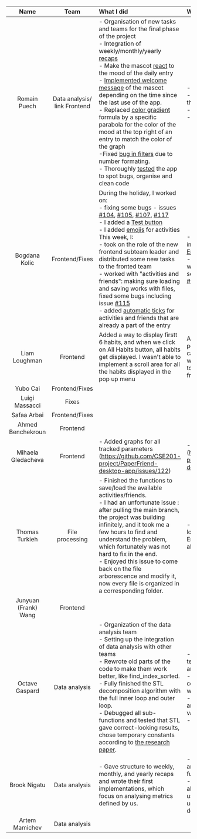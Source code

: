 | Name                 |Team               |      What I did             |  What I will do |
|:----------------------:|:-----------------:|:-------------------------|:------------------|
| Romain Puech         |Data analysis/ link Frontend  |- Organisation of new tasks and teams for the final phase of the project<br>- Integration of weekly/monthly/yearly [recaps](https://github.com/orgs/CSE201-project/projects/4/views/2?pane=issue&itemId=16133849)<br>- Make the mascot [react](https://github.com/CSE201-project/PaperFriend-desktop-app/issues/96) to the mood of the daily entry<br>- [Implemented welcome message](https://github.com/CSE201-project/PaperFriend-desktop-app/issues/140) of the mascot depending on the time since the last use of the app.<br>- Replaced [color gradient](https://github.com/CSE201-project/PaperFriend-desktop-app/issues/141) formula by a specific parabola for the color of the mood at the top right of an entry to match the color of the graph<br>-Fixed [bug in filters](https://github.com/CSE201-project/PaperFriend-desktop-app/issues/126) due to number formating.<br>- Thoroughly [tested](https://github.com/CSE201-project/PaperFriend-desktop-app/issues/131) the app to spot bugs, organise and clean code|- Clean code<br>- Integrate suggestions of the mascot.<br>- Generate testing data.<br>- Link analysis/frontend|
| Bogdana Kolic        |Frontend/Fixes |During the holiday, I worked on:<br>- fixing some bugs - issues [#104](https://github.com/CSE201-project/PaperFriend-desktop-app/issues/104), [#105](https://github.com/CSE201-project/PaperFriend-desktop-app/issues/105), [#107](https://github.com/CSE201-project/PaperFriend-desktop-app/issues/107), [#117](https://github.com/CSE201-project/PaperFriend-desktop-app/issues/117)<br>- I added a [Test button](https://github.com/CSE201-project/PaperFriend-desktop-app/issues/103)<br>- I added [emojis](https://github.com/CSE201-project/PaperFriend-desktop-app/issues/110) for activities<br>This week, I: <br>- took on the role of the new frontend subteam leader and distributed some new tasks to the fronted team<br>- worked with "activities and friends": making sure loading and saving works with files, fixed some bugs including issue [#115](https://github.com/CSE201-project/PaperFriend-desktop-app/issues/115)<br>- added [automatic ticks](https://github.com/CSE201-project/PaperFriend-desktop-app/issues/143) for activities and friends that are already a part of the entry<br>|-I have to finish the implementation of [EntryRecap display](https://github.com/CSE201-project/PaperFriend-desktop-app/issues/87)<br>- make EntryCard compatible with all tracked habits and settings - issues [#124](https://github.com/CSE201-project/PaperFriend-desktop-app/issues/124) and [#132](https://github.com/CSE201-project/PaperFriend-desktop-app/issues/132)<br>|
| Liam Loughman        |Frontend       |Added a way to display firstt 6 habits, and when we click on All Habits button, all habits get displayed. I wasn't able to implement a scroll area for all the habits displayed in the pop up menu|Add a scrollable area to the pop up menu so all habits can be seen. Add a button which opens a pop up menu to save new habits with frequency of each habit|
| Yubo Cai             |Frontend/Fixes |||
| Luigi Massacci       |Fixes          |||
| Safaa Arbai          |Frontend/Fixes |||
| Ahmed Benchekroun    |Frontend       |||
| Mihaela Gledacheva   |Frontend       | - Added graphs for all tracked parameters (https://github.com/CSE201-project/PaperFriend-desktop-app/issues/122) | - Improve on the style (https://github.com/CSE201-project/PaperFriend-desktop-app/issues/123) |
| Thomas Turkieh       |File processing|- Finished the functions to save/load the available activities/friends.<br> - I had an unfortunate issue : after pulling the main branch, the project was building infinitely, and it took me a few hours to find and understand the problem, which fortunately was not hard to fix in the end.<br>- Enjoyed this issue to come back on the file arborescence and modify it, now every file is organized in a corresponding folder.   |- Implement saving and loading functions for the Entry recap objects. Maybe also enhance them.  |
| Junyuan (Frank) Wang |Frontend       |||
| Octave Gaspard       |Data analysis  |- Organization of the data analysis team <br>- Setting up the integration of data analysis with other teams <br>- Rewrote old parts of the code to make them work better, like find_index_sorted. <br>- Fully finished the STL decomposition algorithm with the full inner loop and outer loop.<br>- Debugged all sub-functions and tested that STL gave correct-looking results, chose temporary constants according to [the research paper](https://www.scb.se/contentassets/ca21efb41fee47d293bbee5bf7be7fb3/stl-a-seasonal-trend-decomposition-procedure-based-on-loess.pdf). <br>|- Finish with the rest of the team the integration of the analysis in the app. <br>- Test and choose better constants for the application we do of STL. <br>- Replace or improve other analysis functions by using values given by STL. <br>- Optimize the code.<br>|
| Brook Nigatu         |Data analysis  |- Gave structure to weekly, monthly, and yearly recaps and wrote their first implementations, which focus on analysing metrics defined by us.|- Add to the recaps using analysis from existing functions.<br> - Discuss with the team about methods to analyse user-defined activities and use them to give more detailed recaps.|
| Artem Mamichev       |Data analysis  |||    
